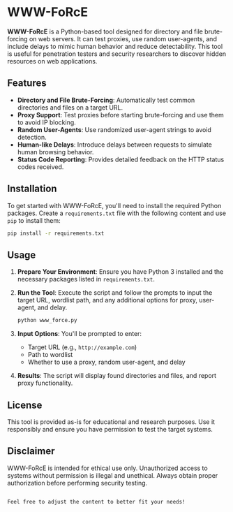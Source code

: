 # WWW-FoRcE

**WWW-FoRcE** is a Python-based tool designed for directory and file brute-forcing on web servers. It can test proxies, use random user-agents, and include delays to mimic human behavior and reduce detectability. This tool is useful for penetration testers and security researchers to discover hidden resources on web applications.

## Features

- **Directory and File Brute-Forcing**: Automatically test common directories and files on a target URL.
- **Proxy Support**: Test proxies before starting brute-forcing and use them to avoid IP blocking.
- **Random User-Agents**: Use randomized user-agent strings to avoid detection.
- **Human-like Delays**: Introduce delays between requests to simulate human browsing behavior.
- **Status Code Reporting**: Provides detailed feedback on the HTTP status codes received.

## Installation

To get started with WWW-FoRcE, you'll need to install the required Python packages. Create a `requirements.txt` file with the following content and use `pip` to install them:

```bash
pip install -r requirements.txt
```

## Usage

1. **Prepare Your Environment**: Ensure you have Python 3 installed and the necessary packages listed in `requirements.txt`.

2. **Run the Tool**: Execute the script and follow the prompts to input the target URL, wordlist path, and any additional options for proxy, user-agent, and delay.

   ```bash
   python www_force.py
   ```

3. **Input Options**: You'll be prompted to enter:
   - Target URL (e.g., `http://example.com`)
   - Path to wordlist
   - Whether to use a proxy, random user-agent, and delay

4. **Results**: The script will display found directories and files, and report proxy functionality.

## License

This tool is provided as-is for educational and research purposes. Use it responsibly and ensure you have permission to test the target systems.

## Disclaimer

WWW-FoRcE is intended for ethical use only. Unauthorized access to systems without permission is illegal and unethical. Always obtain proper authorization before performing security testing.

```

Feel free to adjust the content to better fit your needs!
